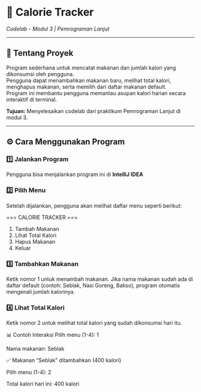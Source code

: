 # 🥗 Calorie Tracker
*Codelab  - Modul 3 | Pemrograman Lanjut*

---

## 🧩 Tentang Proyek
Program sederhana untuk mencatat makanan dan jumlah kalori yang dikonsumsi oleh pengguna.  
Pengguna dapat menambahkan makanan baru, melihat total kalori, menghapus makanan, serta memilih dari daftar makanan default.  
Program ini membantu pengguna memantau asupan kalori harian secara interaktif di terminal.

**Tujuan:** Menyelesaikan codelab dari praktikum Pemrograman Lanjut di modul 3.

---
## ⚙️ Cara Menggunakan Program

### 1️⃣ Jalankan Program
Pengguna bisa menjalankan program ini di **IntelliJ IDEA** 
### 2️⃣ Pilih Menu

Setelah dijalankan, pengguna akan melihat daftar menu seperti berikut:

=== CALORIE TRACKER ===
1. Tambah Makanan
2. Lihat Total Kalori
3. Hapus Makanan
4. Keluar
### 3️⃣ Tambahkan Makanan

Ketik nomor 1 untuk menambah makanan.
Jika nama makanan sudah ada di daftar default (contoh: Seblak, Nasi Goreng, Bakso), program otomatis mengenali jumlah kalorinya.
### 4️⃣ Lihat Total Kalori

Ketik nomor 2 untuk melihat total kalori yang sudah dikonsumsi hari itu.

📊 Contoh Interaksi
Pilih menu (1-4): 1

Nama makanan: Seblak

✅ Makanan “Seblak” ditambahkan (400 kalori)

Pilih menu (1-4): 2

Total kalori hari ini: 400 kalori
